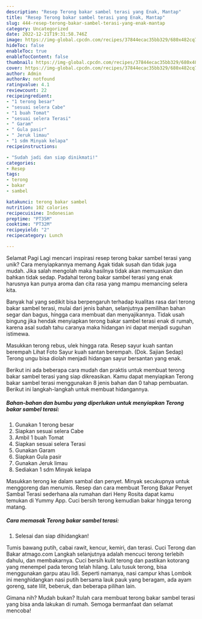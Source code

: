 ```yaml
---
description: "Resep Terong bakar sambel terasi yang Enak, Mantap"
title: "Resep Terong bakar sambel terasi yang Enak, Mantap"
slug: 444-resep-terong-bakar-sambel-terasi-yang-enak-mantap
category: Uncategorized
date: 2022-12-21T19:31:58.746Z
image: https://img-global.cpcdn.com/recipes/37844ecac35bb329/680x482cq70/terong-bakar-sambel-terasi-foto-resep-utama.jpg
hideToc: false
enableToc: true
enableTocContent: false
thumbnail: https://img-global.cpcdn.com/recipes/37844ecac35bb329/680x482cq70/terong-bakar-sambel-terasi-foto-resep-utama.jpg
cover: https://img-global.cpcdn.com/recipes/37844ecac35bb329/680x482cq70/terong-bakar-sambel-terasi-foto-resep-utama.jpg
author: Admin
authorAv: notfound
ratingvalue: 4.1
reviewcount: 22
recipeingredient:
- "1 terong besar"
- "sesuai selera Cabe"
- "1 buah Tomat"
- "sesuai selera Terasi"
- " Garam"
- " Gula pasir"
- " Jeruk limau"
- "1 sdm Minyak kelapa"
recipeinstructions:

- "Sudah jadi dan siap dinikmati!"
categories:
- Resep
tags:
- terong
- bakar
- sambel

katakunci: terong bakar sambel 
nutrition: 102 calories
recipecuisine: Indonesian
preptime: "PT35M"
cooktime: "PT32M"
recipeyield: "2"
recipecategory: Lunch

---
```



Selamat Pagi Lagi mencari inspirasi resep terong bakar sambel terasi yang unik? Cara menyiapkannya memang Agak tidak susah dan tidak juga mudah. Jika salah mengolah maka hasilnya tidak akan memuaskan dan bahkan tidak sedap. Padahal terong bakar sambel terasi yang enak harusnya kan punya aroma dan cita rasa yang mampu memancing selera kita.


Banyak hal yang sedikit bisa berpengaruh terhadap kualitas rasa dari terong bakar sambel terasi, mulai dari jenis bahan, selanjutnya pemilihan bahan segar dan bagus, hingga cara membuat dan menyajikannya. Tidak usah bingung jika hendak menyiapkan terong bakar sambel terasi enak di rumah, karena asal sudah tahu caranya maka hidangan ini dapat menjadi suguhan istimewa.

Masukkan terong rebus, ulek hingga rata. Resep sayur kuah santan berempah Lihat Foto Sayur kuah santan berempah. (Dok. Sajian Sedap) Terong ungu bisa diolah menjadi hidangan sayur bersantan yang enak.


Berikut ini ada beberapa cara mudah dan praktis untuk membuat terong bakar sambel terasi yang siap dikreasikan. Kamu dapat menyiapkan Terong bakar sambel terasi menggunakan 8 jenis bahan dan 0 tahap pembuatan. Berikut ini langkah-langkah untuk membuat hidangannya.

<!--inarticleads1-->

##### Bahan-bahan dan bumbu yang diperlukan untuk menyiapkan Terong bakar sambel terasi:

1. Gunakan 1 terong besar
1. Siapkan sesuai selera Cabe
1. Ambil 1 buah Tomat
1. Siapkan sesuai selera Terasi
1. Gunakan  Garam
1. Siapkan  Gula pasir
1. Gunakan  Jeruk limau
1. Sediakan 1 sdm Minyak kelapa


Masukkan terong ke dalam sambal dan penyet. Minyak secukupnya untuk menggoreng dan menumis. Resep dan cara membuat Terong Bakar Penyet Sambal Terasi sederhana ala rumahan dari Heny Rosita dapat kamu temukan di Yummy App. Cuci bersih terong kemudian bakar hingga terong matang. 

<!--inarticleads2-->

##### Cara memasak Terong bakar sambel terasi:


1. Selesai dan siap dihidangkan!

Tumis bawang putih, cabai rawit, kencur, kemiri, dan terasi. Cuci Terong dan Bakar atmago.com Langkah selanjutnya adalah mencuci terong terlebih dahulu, dan membakarnya. Cuci bersih kulit terong dan pastikan kotorang yang menempel pada terong telah hilang. Lalu tusuk terong, bisa menggunakan garpu atau lidi. Seperti namanya, nasi campur khas Lombok ini menghidangkan nasi putih bersama lauk pauk yang beragam, ada ayam goreng, sate lilit, beberuk, dan beberapa pilihan lain. 

Gimana nih? Mudah bukan? Itulah cara membuat terong bakar sambel terasi yang bisa anda lakukan di rumah. Semoga bermanfaat dan selamat mencoba!
